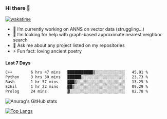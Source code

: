 ### Hi there 👋

[![wakatime](https://wakatime.com/badge/user/8906da98-c623-4aff-ac00-99cb42e09b38.svg)](https://wakatime.com/@8906da98-c623-4aff-ac00-99cb42e09b38)

- 🔭 I’m currently working on ANNS on vector data (struggling...)
- 🤔 I’m looking for help with graph-based approximate nearest neighbor search
- 💬 Ask me about any project listed on my repositories
- ⚡ Fun fact: loving ancient poetry


**Last 7 Days**
<!--START_SECTION:waka-->

```txt
C++        6 hrs 47 mins   ███████████▒░░░░░░░░░░░░░   45.91 %
Python     3 hrs 30 mins   ██████░░░░░░░░░░░░░░░░░░░   23.73 %
Bash       1 hr 57 mins    ███▒░░░░░░░░░░░░░░░░░░░░░   13.25 %
Ezhil      1 hr 22 mins    ██▒░░░░░░░░░░░░░░░░░░░░░░   09.29 %
Prolog     24 mins         ▓░░░░░░░░░░░░░░░░░░░░░░░░   02.78 %
```

<!--END_SECTION:waka-->

![Anurag's GitHub stats](https://github-readme-stats.vercel.app/api?username=matchyc&count_private=true&show_icons=true&theme=vue)

[![Top Langs](https://github-readme-stats.vercel.app/api/top-langs/?username=matchyc&langs_count=4&&hide=perl,raku,html,javascript,shell,roff,prolog)](https://github.com/anuraghazra/github-readme-stats)
